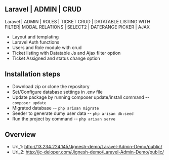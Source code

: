 ## Laravel | ADMIN | CRUD
Laravel | ADMIN | ROLES | TICKET CRUD | DATATABLE LISTING WITH FILTER| MODAL RELATIONS | SELECT2 | DATERANGE PICKER | AJAX

 - Layout and templating
 - Laravel Auth functions
 - Users and Role module with crud
 - Ticket listing with Datatable Js and Ajax filter option
 - Ticket Assigned and status change option

## Installation steps

 - Download zip or clone the repository
 - Set/Configure database settings in .env file
 - Update package by running composer update/install command -- `composer update`
 - Migrated database -- `php arisan migrate`
 - Seeder to generate dumy user data  -- `php arisan db:seed`
 - Run the project by command -- `php arisan serve`

## Overview 

 - Url_1: http://13.234.224.145/Jignesh-demo/Laravel-Admin-Demo/public/
 - Url_2: http://jc-deloper.com/Jignesh-demo/Laravel-Admin-Demo/public/
